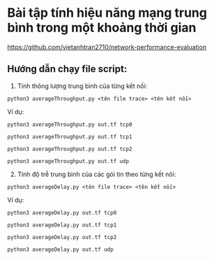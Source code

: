 # Bài tập tính hiệu năng mạng trung bình trong một khoảng thời gian
https://github.com/vietanhtran2710/network-performance-evaluation

## Hướng dẫn chạy file script:

1. Tính thông lượng trung bình của từng kết nối:

`python3 averageThroughput.py <tên file trace> <tên kết nối>`

Ví dụ: 

`python3 averageThroughput.py out.tf tcp0`

`python3 averageThroughput.py out.tf tcp1`

`python3 averageThroughput.py out.tf tcp2`

`python3 averageThroughput.py out.tf udp`

2. Tính độ trễ trung bình của các gói tin theo từng kết nôi:

`python3 averageDelay.py <tên file trace> <tên kết nối>`

Ví dụ: 

`python3 averageDelay.py out.tf tcp0`

`python3 averageDelay.py out.tf tcp1`

`python3 averageDelay.py out.tf tcp2`

`python3 averageDelay.py out.tf udp`

